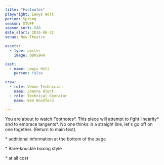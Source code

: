 ```yaml
---
title: "Footnotes"
playwright: Lewys Holt 
period: Spring
season: STUFF
season_sort: 540
date_start: 2016-06-21
venue: New Theatre 

assets:
  - type: poster
    image: bDmS9wH

cast:
  - name: Lewys Holt
    person: false 

crew:
  - role: Venue Technician
    name: Joanne Blunt
  - role: Technical Operator 
    name: Ben Woodford 

---
```


You are about to watch Footnotes\*. This piece will attempt to fight linearity\* and to embrace tangents\*. No one thinks in a straight line, let's go off on one together. (Return to main text).

\* additional information at the bottom of the page

\* Bare-knuckle boxing style

\* at all cost 